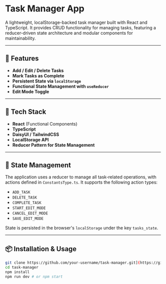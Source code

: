 
# Task Manager App

A lightweight, localStorage-backed task manager built with React and TypeScript. It provides CRUD functionality for managing tasks, featuring a reducer-driven state architecture and modular components for maintainability.

---

## 🚀 Features

- **Add / Edit / Delete Tasks**
- **Mark Tasks as Complete**
- **Persistent State via `localStorage`**
- **Functional State Management with `useReducer`**
- **Edit Mode Toggle**

---

## 🧱 Tech Stack

- **React** (Functional Components)
- **TypeScript**
- **DaisyUI / TailwindCSS**
- **LocalStorage API**
- **Reducer Pattern for State Management**

---

## 🧠 State Management

The application uses a reducer to manage all task-related operations, with actions defined in `ConstantsType.ts`. It supports the following action types:

- `ADD_TASK`
- `DELETE_TASK`
- `COMPLETE_TASK`
- `START_EDIT_MODE`
- `CANCEL_EDIT_MODE`
- `SAVE_EDIT_MODE`

State is persisted in the browser's `localStorage` under the key `tasks_state`.

---

## 📦 Installation & Usage

```bash
git clone https://github.com/your-username/task-manager.git](https://github.com/MakuisLearning/TaskManager.git
cd task-manager
npm install
npm run dev # or npm start
